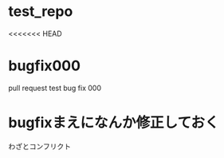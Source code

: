 # test_repo
<<<<<<< HEAD

# bugfix000
pull request test
bug fix 000

# bugfixまえになんか修正しておく
わざとコンフリクト


